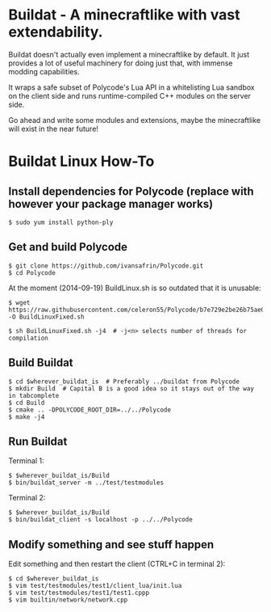 Buildat - A minecraftlike with vast extendability.
==================================================

Buildat doesn't actually even implement a minecraftlike by default. It just
provides a lot of useful machinery for doing just that, with immense modding
capabilities.

It wraps a safe subset of Polycode's Lua API in a whitelisting Lua sandbox on
the client side and runs runtime-compiled C++ modules on the server side.

Go ahead and write some modules and extensions, maybe the minecraftlike will
exist in the near future!

Buildat Linux How-To
====================

Install dependencies for Polycode (replace with however your package manager works)
-------------------------------------------------------------------------------------

    $ sudo yum install python-ply

Get and build Polycode
------------------------

    $ git clone https://github.com/ivansafrin/Polycode.git
    $ cd Polycode

At the moment (2014-09-19) BuildLinux.sh is so outdated that it is unusable:

    $ wget https://raw.githubusercontent.com/celeron55/Polycode/b7e729e2be26b75ae0922f61cb56df3d6e98b86d/BuildLinux.sh -O BuildLinuxFixed.sh

    $ sh BuildLinuxFixed.sh -j4  # -j<n> selects number of threads for compilation

Build Buildat
---------------

    $ cd $wherever_buildat_is  # Preferably ../buildat from Polycode
    $ mkdir Build  # Capital B is a good idea so it stays out of the way in tabcomplete
    $ cd Build
    $ cmake .. -DPOLYCODE_ROOT_DIR=../../Polycode
    $ make -j4

Run Buildat
-------------

Terminal 1:

    $ $wherever_buildat_is/Build
    $ bin/buildat_server -m ../test/testmodules

Terminal 2:

    $ $wherever_buildat_is/Build
    $ bin/buildat_client -s localhost -p ../../Polycode

Modify something and see stuff happen
---------------------------------------

Edit something and then restart the client (CTRL+C in terminal 2):

    $ cd $wherever_buildat_is
    $ vim test/testmodules/test1/client_lua/init.lua
    $ vim test/testmodules/test1/test1.cppp
    $ vim builtin/network/network.cpp

